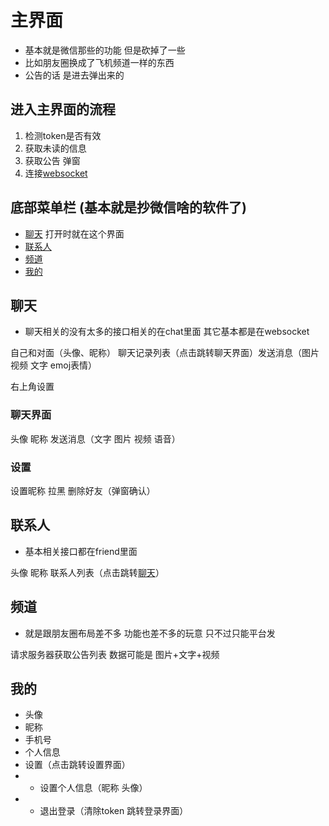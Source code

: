 # 主界面

* 基本就是微信那些的功能 但是砍掉了一些
* 比如朋友圈换成了飞机频道一样的东西
* 公告的话 是进去弹出来的

## 进入主界面的流程
1. 检测token是否有效
2. 获取未读的信息
3. 获取公告 弹窗
4. 连接[websocket]()

## 底部菜单栏 (基本就是抄微信啥的软件了)
* [聊天](#聊天) 打开时就在这个界面 
* [联系人](#联系人)
* [频道](#频道)
* [我的](#我的)
## 聊天
* 聊天相关的没有太多的接口相关的在chat里面 其它基本都是在websocket

自己和对面（头像、昵称） 聊天记录列表（点击跳转聊天界面）发送消息（图片 视频 文字 emoj表情）

右上角设置

### 聊天界面
头像 昵称 发送消息（文字 图片 视频 语音）
### 设置
设置昵称 拉黑 删除好友（弹窗确认）
## 联系人

* 基本相关接口都在friend里面

头像 昵称 联系人列表（点击跳转[聊天](#聊天)）

## 频道

* 就是跟朋友圈布局差不多 功能也差不多的玩意 只不过只能平台发

请求服务器获取公告列表 数据可能是 图片+文字+视频

## 我的

* 头像
* 昵称
* 手机号
* 个人信息
* 设置（点击跳转设置界面）
* * 设置个人信息（昵称 头像）
* * 退出登录（清除token 跳转登录界面）
